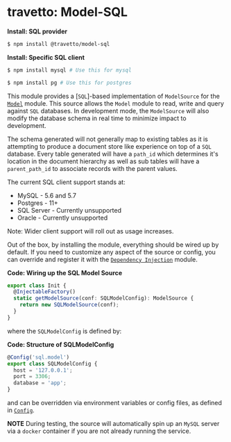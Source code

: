 travetto: Model-SQL
===


**Install: SQL provider**
```bash
$ npm install @travetto/model-sql
```

**Install: Specific SQL client**
```bash
$ npm install mysql # Use this for mysql

$ npm install pg # Use this for postgres
```


This module provides a [`SQL`]-based implementation of `ModelSource` for the [`Model`](https://github.com/travetto/travetto/tree/master/module/model) module.  This source allows the `Model` module to read, write and query against `SQL` databases. In development mode, the `ModelSource` will also modify the database schema in real time to minimize impact to development.  

The schema generated will not generally map to existing tables as it is attempting to produce a document store like experience on top of
a `SQL` database.  Every table generated will have a `path_id` which determines it's location in the document hierarchy as well as sub tables will have a `parent_path_id` to associate records with the parent values.

The current SQL client support stands at:
* MySQL - 5.6 and 5.7
* Postgres - 11+
* SQL Server - Currently unsupported
* Oracle - Currently unsupported

Note: Wider client support will roll out as usage increases.

Out of the box, by installing the module, everything should be wired up by default.  If you need to customize any aspect of the source or config, you can override and register it with the [`Dependency Injection`](https://github.com/travetto/travetto/tree/master/module/di) module.

**Code: Wiring up the SQL Model Source**
```typescript
export class Init {
  @InjectableFactory()
  static getModelSource(conf: SQLModelConfig): ModelSource {
    return new SQLModelSource(conf);
  }
}
```

where the `SQLModelConfig` is defined by:

**Code: Structure of SQLModelConfig**
```typescript
@Config('sql.model')
export class SQLModelConfig {
  host = '127.0.0.1';
  port = 3306;
  database = 'app';
}
```

and can be overridden via environment variables or config files, as defined in [`Config`](https://github.com/travetto/travetto/tree/master/module/config).

**NOTE** During testing, the source will automatically spin up an `MySQL` server via a `docker` container if you are not already running the service.